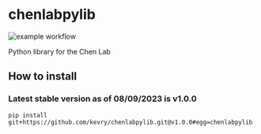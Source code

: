 # chenlabpylib

![example workflow](https://github.com/kevry/ChenLabPyLib/actions/workflows/python-package.yml/badge.svg)

Python library for the Chen Lab

## How to install

### Latest stable version as of 08/09/2023 is v1.0.0

``pip install git+https://github.com/kevry/chenlabpylib.git@v1.0.0#egg=chenlabpylib``
